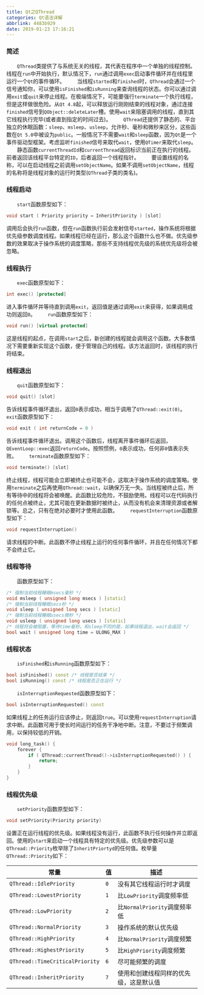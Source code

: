 ```yaml
---
title: Qt之QThread
categories: Qt语法详解
abbrlink: 4483b929
date: 2019-01-23 17:16:21
---
```

### 简述

&emsp;&emsp;`QThread`类提供了与系统无关的线程，其代表在程序中一个单独的线程控制。线程在`run`中开始执行，默认情况下，`run`通过调用`exec`启动事件循环并在线程里运行一个`Qt`的事件循环。<!--more-->
&emsp;&emsp;当线程`started`和`finished`时，`QThread`会通过一个信号通知你，可以使用`isFinished`和`isRunning`来查询线程的状态。你可以通过调用`exit`或`quit`来停止线程。在极端情况下，可能要强行`terminate`一个执行线程，但是这样做很危险。从`Qt 4.8`起，可以释放运行刚刚结束的线程对象，通过连接`finished`信号到`QObject::deleteLater`槽。使用`wait`来阻塞调用的线程，直到其它线程执行完毕(或者直到指定的时间过去)。
&emsp;&emsp;`QThread`还提供了静态的、平台独立的休眠函数：`sleep`、`msleep`、`usleep`，允许秒、毫秒和微秒来区分，这些函数在`Qt 5.0`中被设为`public`。一般情况下不需要`wait`和`sleep`函数，因为`Qt`是一个事件驱动型框架。考虑监听`finished`信号来取代`wait`，使用`QTimer`来取代`sleep`。
&emsp;&emsp;静态函数`currentThreadId`和`currentThread`返回标识当前正在执行的线程。前者返回该线程平台特定的`ID`，后者返回一个线程指针。
&emsp;&emsp;要设置线程的名称，可以在启动线程之前调用`setObjectName`。如果不调用`setObjectName`，线程的名称将是线程对象的运行时类型(`QThread`子类的类名)。

### 线程启动

&emsp;&emsp;`start`函数原型如下：

``` cpp
void start ( Priority priority = InheritPriority ) [slot]
```

调用后会执行`run`函数，但在`run`函数执行前会发射信号`started`，操作系统将根据优先级参数调度线程。如果线程已经在运行，那么这个函数什么也不做。优先级参数的效果取决于操作系统的调度策略，那些不支持线程优先级的系统优先级将会被忽略。

### 线程执行

&emsp;&emsp;`exec`函数原型如下：

``` cpp
int exec() [protected]
```

进入事件循环并等待直到调用`exit`，返回值是通过调用`exit`来获得，如果调用成功则返回`0`。
&emsp;&emsp;`run`函数原型如下：

``` cpp
void run() [virtual protected]
```

这是线程的起点，在调用`start`之后，新创建的线程就会调用这个函数。大多数情况下需要重新实现这个函数，便于管理自己的线程。该方法返回时，该线程的执行将结束。

### 线程退出

&emsp;&emsp;`quit`函数原型如下：

``` cpp
void quit() [slot]
```

告诉线程事件循环退出，返回`0`表示成功，相当于调用了`QThread::exit(0)`。
&emsp;&emsp;`exit`函数原型如下：

``` cpp
void exit ( int returnCode = 0 )
```

告诉线程事件循环退出。调用这个函数后，线程离开事件循环后返回，`QEventLoop::exec`返回`returnCode`。按照惯例，`0`表示成功，任何非`0`值表示失败。
&emsp;&emsp;`terminate`函数原型如下：

``` cpp
void terminate() [slot]
```

终止线程，线程可能会立即被终止也可能不会，这取决于操作系统的调度策略。使用`terminate`之后再使用`QThread::wait`，以确保万无一失。当线程被终止后，所有等待中的线程将会被唤醒。此函数比较危险，不鼓励使用。线程可以在代码执行的任何点被终止，尤其可能在更新数据时被终止，从而没有机会来清理资源或者解锁等。总之，只有在绝对必要时才使用此函数。
&emsp;&emsp;`requestInterruption`函数原型如下：

``` cpp
void requestInterruption()
```

请求线程的中断。此函数不停止线程上运行的任何事件循环，并且在任何情况下都不会终止它。

### 线程等待

&emsp;&emsp;函数原型如下：

``` cpp
/* 强制当前线程睡眠msecs毫秒 */
void msleep ( unsigned long msecs ) [static]
/* 强制当前线程睡眠secs秒 */
void sleep ( unsigned long secs ) [static]
/* 强制当前线程睡眠usecs微秒 */
void usleep ( unsigned long usecs ) [static]
/* 线程将会被阻塞，等待time毫秒。和sleep不同的是，如果线程退出，wait会返回 */
bool wait ( unsigned long time = ULONG_MAX )
```

### 线程状态

&emsp;&emsp;`isFinished`和`isRunning`函数原型如下：

``` cpp
bool isFinished() const /* 线程是否结束 */
bool isRunning() const /* 线程是否正在运行 */
```

&emsp;&emsp;`isInterruptionRequested`函数原型如下：

``` cpp
bool isInterruptionRequested() const
```

如果线程上的任务运行应该停止，则返回`true`。可以使用`requestInterruption`请求中断。此函数可用于使长时间运行的任务干净地中断。注意，不要过于频繁调用，以保持较低的开销。

``` cpp
void long_task() {
    forever {
        if ( QThread::currentThread()->isInterruptionRequested() ) {
            return;
        }
    }
}
```

### 线程优先级

&emsp;&emsp;`setPriority`函数原型如下：

``` cpp
void setPriority(Priority priority)
```

设置正在运行线程的优先级。如果线程没有运行，此函数不执行任何操作并立即返回。使用的`start`来启动一个线程具有特定的优先级。优先级参数可以是`QThread::Priority`枚举除了`InheritPriortyd`的任何值。枚举量`QThread::Priority`如下：

常量                            | 值  | 描述
--------------------------------|-----|-----------
`QThread::IdlePriority`         | `0` | 没有其它线程运行时才调度
`QThread::LowestPriority`       | `1` | 比`LowPriority`调度频率低
`QThread::LowPriority`          | `2` | 比`NormalPriority`调度频率低
`QThread::NormalPriority`       | `3` | 操作系统的默认优先级
`QThread::HighPriority`         | `4` | 比`NormalPriority`调度频繁
`QThread::HighestPriority`      | `5` | 比`HighPriority`调度频繁
`QThread::TimeCriticalPriority` | `6` | 尽可能频繁的调度
`QThread::InheritPriority`      | `7` | 使用和创建线程同样的优先级，这是默认值